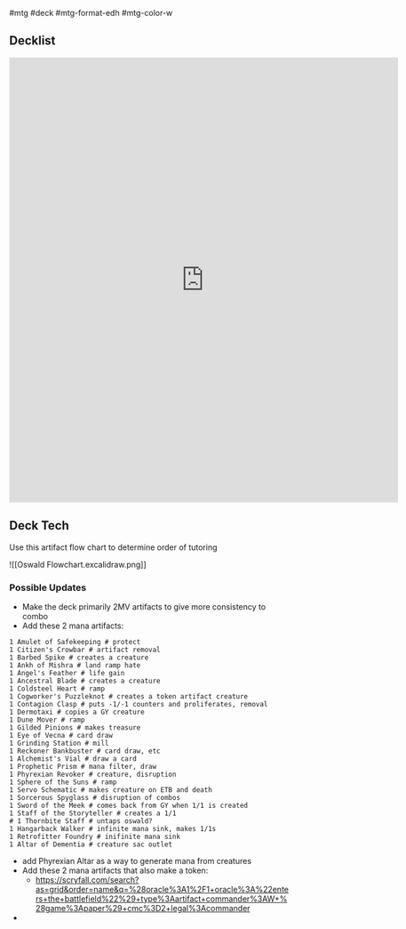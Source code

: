 #mtg #deck #mtg-format-edh #mtg-color-w 

## Decklist

<iframe src="https://moxfield.com/embed/BlZoT0cbr0y4j3dRoZLMlA"
id="moxfield-frame-1" frameBorder="0" width="700px" height="800px" onload="moxfieldOnLoad(event)"></iframe>

## Deck Tech

Use this artifact flow chart to determine order of tutoring

![[Oswald Flowchart.excalidraw.png]]

### Possible Updates
- Make the deck primarily 2MV artifacts to give more consistency to combo
- Add these 2 mana artifacts:
```
1 Amulet of Safekeeping # protect
1 Citizen's Crowbar # artifact removal
1 Barbed Spike # creates a creature
1 Ankh of Mishra # land ramp hate
1 Angel's Feather # life gain
1 Ancestral Blade # creates a creature
1 Coldsteel Heart # ramp
1 Cogworker's Puzzleknot # creates a token artifact creature
1 Contagion Clasp # puts -1/-1 counters and proliferates, removal
1 Dermotaxi # copies a GY creature
1 Dune Mover # ramp
1 Gilded Pinions # makes treasure
1 Eye of Vecna # card draw
1 Grinding Station # mill
1 Reckoner Bankbuster # card draw, etc
1 Alchemist's Vial # draw a card
1 Prophetic Prism # mana filter, draw
1 Phyrexian Revoker # creature, disruption
1 Sphere of the Suns # ramp
1 Servo Schematic # makes creature on ETB and death
1 Sorcerous Spyglass # disruption of combos
1 Sword of the Meek # comes back from GY when 1/1 is created
1 Staff of the Storyteller # creates a 1/1
# 1 Thornbite Staff # untaps oswald?
1 Hangarback Walker # infinite mana sink, makes 1/1s
1 Retrofitter Foundry # inifinite mana sink
1 Altar of Dementia # creature sac outlet
```
- add Phyrexian Altar as a way to generate mana from creatures
- Add these 2 mana artifacts that also make a token:
	- https://scryfall.com/search?as=grid&order=name&q=%28oracle%3A1%2F1+oracle%3A%22enters+the+battlefield%22%29+type%3Aartifact+commander%3AW+%28game%3Apaper%29+cmc%3D2+legal%3Acommander
- 
